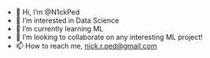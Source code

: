 - 👋 Hi, I’m @N1ckPed
- 👀 I’m interested in Data Science 
- 🌱 I’m currently learning ML
- 💞️ I’m looking to collaborate on any interesting ML project!
- 📫 How to reach me, nick.r.ped@gmail.com

<!---
N1ckPed/N1ckPed is a ✨ special ✨ repository because its `README.md` (this file) appears on your GitHub profile.
You can click the Preview link to take a look at your changes.
--->

